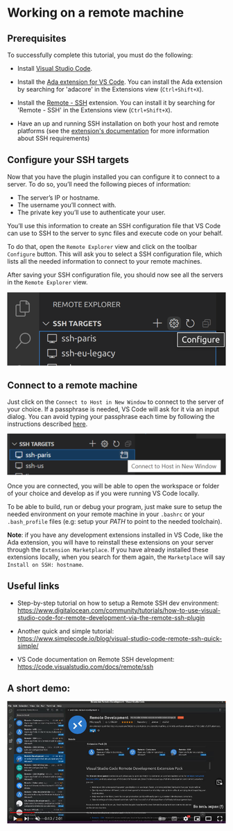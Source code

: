# Working on a remote machine

## Prerequisites

To successfully complete this tutorial, you must do the following:

* Install [Visual Studio Code](https://code.visualstudio.com/download).

* Install the
[Ada extension for VS Code](https://marketplace.visualstudio.com/items?itemName=AdaCore.ada).
You can install the Ada extension by searching for 'adacore' in the
Extensions view (`Ctrl+Shift+X`).

* Install the
[Remote - SSH](https://marketplace.visualstudio.com/items?itemName=ms-vscode-remote.remote-ssh) extension.
You can install it by searching for 'Remote - SSH' in the
Extensions view (`Ctrl+Shift+X`).

* Have an up and running SSH installation on both your host and remote platforms
(see the [extension's documentation](https://marketplace.visualstudio.com/items?itemName=ms-vscode-remote.remote-ssh) for more information about SSH requirements)

## Configure your SSH targets

Now that you have the plugin installed you can configure it to connect to a server. To do so, you’ll need the following pieces of information:

* The server’s IP or hostname.
* The username you’ll connect with.
* The private key you’ll use to authenticate your user.

You’ll use this information to create an SSH configuration file that VS Code can use to SSH to the server to sync files and execute code on your behalf.

To do that, open the `Remote Explorer` view and click on the toolbar `Configure` button. This will ask you to select a SSH configuration file, which lists all the needed information to connect to your remote machines.

After saving your SSH configuration file, you should now see all the servers in the `Remote Explorer` view.

![remote-explorer](media/remote-explorer.png)

## Connect to a remote machine

Just click on the `Connect to Host in New Window` to connect to the server of your choice. If a passphrase is needed, VS Code will ask for it via an input dialog. You can avoid typing your passphrase each time by following the instructions described [here](https://www.thegeekdiary.com/how-to-avoid-ssh-from-prompting-key-passphrase-for-passwordless-logins/).

![connect-host](media/connect-host.png)

Once you are connected, you will be able to open the workspace or folder of your choice and develop as if you were running VS Code locally.

To be able to build, run or debug your program, just make sure to setup the needed environment on your remote machine in your `.bashrc` or your `.bash_profile` files (e.g: setup your *PATH* to point to the needed toolchain).

**Note**: if you have any development extensions installed in VS Code, like the Ada extension, you will have to reinstall these extensions on your server through the `Extension Marketplace`. If you have already installed these extensions locally, when you search for them again, the `Marketplace` will say `Install on SSH: hostname`.

## Useful links

* Step-by-step tutorial on how to setup a Remote SSH dev environment: https://www.digitalocean.com/community/tutorials/how-to-use-visual-studio-code-for-remote-development-via-the-remote-ssh-plugin

* Another quick and simple tutorial: https://www.simplecode.io/blog/visual-studio-code-remote-ssh-quick-simple/

* VS Code documentation on Remote SSH development: https://code.visualstudio.com/docs/remote/ssh

## A short demo:
[![A short demo](media/remote-demo-splash.jpg)](https://user-images.githubusercontent.com/6430719/185160618-8268118c-085a-4777-94f7-f6447e649bb2.mp4 "A short demo")



